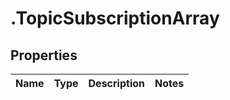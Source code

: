 # .TopicSubscriptionArray

## Properties
Name | Type | Description | Notes
------------ | ------------- | ------------- | -------------


